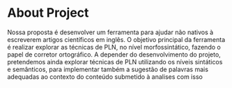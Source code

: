 # About Project

<p>Nossa proposta é desenvolver um ferramenta para ajudar não nativos à escreverem artigos científicos em inglês. O objetivo principal da ferramenta é realizar explorar as técnicas de PLN, no nível morfossintático, fazendo o papel de corretor ortográfico.
A depender do desenvolvimento do projeto, pretendemos ainda explorar técnicas de PLN utilizando os níveis sintáticos e semânticos, para implementar também a sugestão de palavras mais adequadas ao contexto do conteúdo submetido à analises com isso</p>
